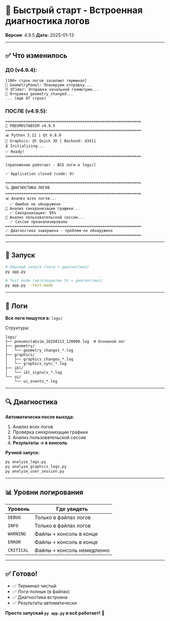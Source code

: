 # 🎯 Быстрый старт - Встроенная диагностика логов

**Версия:** 4.9.5
**Дата:** 2025-01-13

---

## ✅ Что изменилось

### ДО (v4.9.4):
```
[100+ строк логов засыпают терминал]
🔧 GeometryPanel: Планируем отправку...
⏰ QTimer: Отправка начальной геометрии...
📡 Отправка geometry_changed...
... (ещё 97 строк)
```

### ПОСЛЕ (v4.9.5):
```
============================================================
🚀 PNEUMOSTABSIM v4.9.5
============================================================
📊 Python 3.12 | Qt 6.8.0
🎨 Graphics: Qt Quick 3D | Backend: d3d11
⏳ Initializing...
✅ Ready!
============================================================

[приложение работает - ВСЕ логи в logs/]

✅ Application closed (code: 0)

============================================================
🔍 ДИАГНОСТИКА ЛОГОВ
============================================================
📊 Анализ всех логов...
  ✅ Ошибок не обнаружено
🎨 Анализ синхронизации графики...
  ✅ Синхронизация: 95%
👤 Анализ пользовательской сессии...
  ✅ Сессия проанализирована
============================================================
✅ Диагностика завершена - проблем не обнаружено
============================================================
```

---

## 🚀 Запуск

```bash
# Обычный запуск (логи + диагностика)
py app.py

# Test mode (автозакрытие 5s + диагностика)
py app.py --test-mode
```

---

## 📂 Логи

**Все логи пишутся в:** `logs/`

Структура:
```
logs/
├── pneumostabsim_20250113_120000.log  # Основной лог
├── geometry/
│   └── geometry_changes_*.log
├── graphics/
│   ├── graphics_changes_*.log
│   └── graphics_sync_*.log
├── ibl/
│   └── ibl_signals_*.log
└── ui/
    └── ui_events_*.log
```

---

## 🔍 Диагностика

**Автоматически после выхода:**
1. Анализ всех логов
2. Проверка синхронизации графики
3. Анализ пользовательской сессии
4. **Результаты → в консоль**

**Ручной запуск:**
```bash
py analyze_logs.py
py analyze_graphics_logs.py
py analyze_user_session.py
```

---

## 📊 Уровни логирования

| Уровень | Где увидеть |
|---------|-------------|
| `DEBUG` | Только в файлах логов |
| `INFO` | Только в файлах логов |
| `WARNING` | Файлы + консоль в конце |
| `ERROR` | Файлы + консоль в конце |
| `CRITICAL` | Файлы + консоль немедленно |

---

## ✅ Готово!

- ✅ Терминал чистый
- ✅ Логи полные (в файлах)
- ✅ Диагностика встроена
- ✅ Результаты автоматически

**Просто запускай `py app.py` и всё работает!** 🎉
